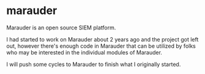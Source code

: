 # marauder
Marauder is an open source SIEM platform.

I had started to work on Marauder about 2 years ago and the project got left out, however there's enough code in Marauder that can be utilized by folks who may be interested in the individual modules of Marauder.

I will push some cycles to Marauder to finish what I originally started.
